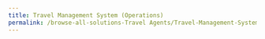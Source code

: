```yaml
---
title: Travel Management System (Operations)
permalink: /browse-all-solutions-Travel Agents/Travel-Management-System-(Operations)
---
```


